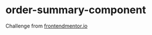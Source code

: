 # order-summary-component

Challenge from [frontendmentor.io](https://www.frontendmentor.io/challenges/order-summary-component-QlPmajDUj) 
